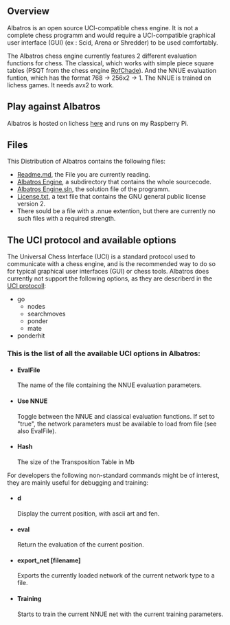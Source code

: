 ## Overview

Albatros is an open source UCI-compatible chess engine. It is not a complete chess programm and would require a UCI-compatible graphical user interface (GUI) (ex : Scid, Arena or Shredder) to be used comfortably.

The Albatros chess engine currently features 2 different evaluation functions for chess. The classical, which works with simple piece square tables (PSQT from the chess engine [RofChade](https://rofchade.nl/)). And the NNUE evaluation funtion, which has the format 768 -> 256x2 -> 1. The NNUE is trained on lichess games. It needs avx2 to work.

## Play against Albatros

Albatros is hosted on lichess [here](https://lichess.org/@/Albatros_Engine) and runs on my Raspberry Pi.

## Files

This Distribution of Albatros contains the following files:

* [Readme.md](https://github.com/PiIsRational/Albatros/blob/master/README.md), the File you are currently reading.
* [Albatros Engine](https://github.com/PiIsRational/Albatros/tree/master/Albatros%20Engine), a subdirectory that contains the whole sourcecode.
* [Albatros Engine.sln](https://github.com/PiIsRational/Albatros/blob/master/Albatros%20Engine.sln), the solution file of the programm.
* [License.txt](https://github.com/PiIsRational/Albatros/blob/master/LICENSE), a text file that contains the GNU general public license version 2.
* There sould be a file with a .nnue extention, but there are currently no such files with a required strength.

## The UCI protocol and available options

The Universal Chess Interface (UCI) is a standard protocol used to communicate with a chess engine, and is the recommended way to do so for typical graphical user interfaces (GUI) or chess tools. Albatros does currently not support the following options, as they are describerd in the [UCI protocoll](https://www.shredderchess.com/download/div/uci.zip):

 * go
   * nodes
   * searchmoves
   * ponder
   * mate
 * ponderhit

### This is the list of all the available UCI options in Albatros:

 * #### EvalFile
   The name of the file containing the NNUE evaluation parameters.

 * #### Use NNUE
   Toggle between the NNUE and classical evaluation functions. If set to "true",
   the network parameters must be available to load from file (see also EvalFile).
   
 * #### Hash
   The size of the Transposition Table in Mb
   
For developers the following non-standard commands might be of interest, they are mainly useful for debugging and training:

  * #### d
    Display the current position, with ascii art and fen.
    
  * #### eval
    Return the evaluation of the current position.
    
  * #### export_net [filename]
    Exports the currently loaded network of the current network type to a file.
    
  * #### Training
    Starts to train the current NNUE net with the current training parameters.
